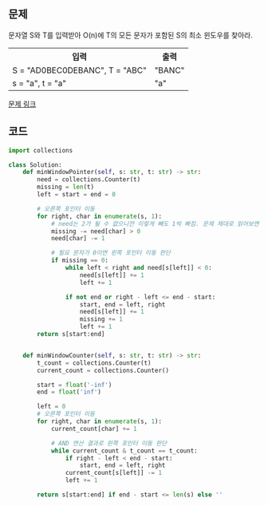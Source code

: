 ## 문제

문자열 S와 T를 입력받아 O(n)에 T의 모든 문자가 포함된 S의 최소 윈도우를 찾아라.

 <table>
	<th>입력</th>
	<th>출력</th>
	<tr><!-- 첫번째 줄 시작 -->
	    <td>S = "AD0BEC0DEBANC", T = "ABC"</td>
	    <td>"BANC"</td>
	</tr><!-- 첫번째 줄 끝 -->
	<tr><!-- 두번째 줄 시작 -->
	    <td>s = "a", t = "a"</td>
	    <td>"a"</td>
	</tr><!-- 두번째 줄 끝 -->
    </table>

<a href="https://leetcode.com/problems/minimum-window-substring/" target="_blank">문제 링크</a>

## 코드

```python
import collections

class Solution:
    def minWindowPointer(self, s: str, t: str) -> str:
        need = collections.Counter(t)
        missing = len(t)
        left = start = end = 0

        # 오른쪽 포인터 이동
        for right, char in enumerate(s, 1):
            # need는 2가 될 수 없으니깐 이렇게 빼도 1씩 빠짐. 문제 제대로 읽어보면 ㅇㅇ
            missing -= need[char] > 0
            need[char] -= 1

            # 필요 문자가 0이면 왼쪽 포인터 이동 판단
            if missing == 0:
                while left < right and need[s[left]] < 0:
                    need[s[left]] += 1
                    left += 1

                if not end or right - left <= end - start:
                    start, end = left, right
                    need[s[left]] += 1
                    missing += 1
                    left += 1
        return s[start:end]


    def minWindowCounter(self, s: str, t: str) -> str:
        t_count = collections.Counter(t)
        current_count = collections.Counter()

        start = float('-inf')
        end = float('inf')

        left = 0
        # 오른쪽 포인터 이동
        for right, char in enumerate(s, 1):
            current_count[char] += 1

            # AND 연산 결과로 왼쪽 포인터 이동 판단
            while current_count & t_count == t_count:
                if right - left < end - start:
                    start, end = left, right
                current_count[s[left]] -= 1
                left += 1

        return s[start:end] if end - start <= len(s) else ''
```